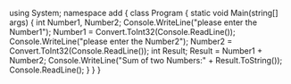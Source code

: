 using System;
namespace add
{
    class Program
    {
        static void Main(string[] args)
        {
            int Number1, Number2;
            Console.WriteLine("please enter the Number1");
            Number1 = Convert.ToInt32(Console.ReadLine());
            Console.WriteLine("please enter the Number2");
            Number2 = Convert.ToInt32(Console.ReadLine());
            int Result;
            Result = Number1 + Number2;
            Console.WriteLine("Sum of two Numbers:" + Result.ToString());
            Console.ReadLine();
        }
    }
}
